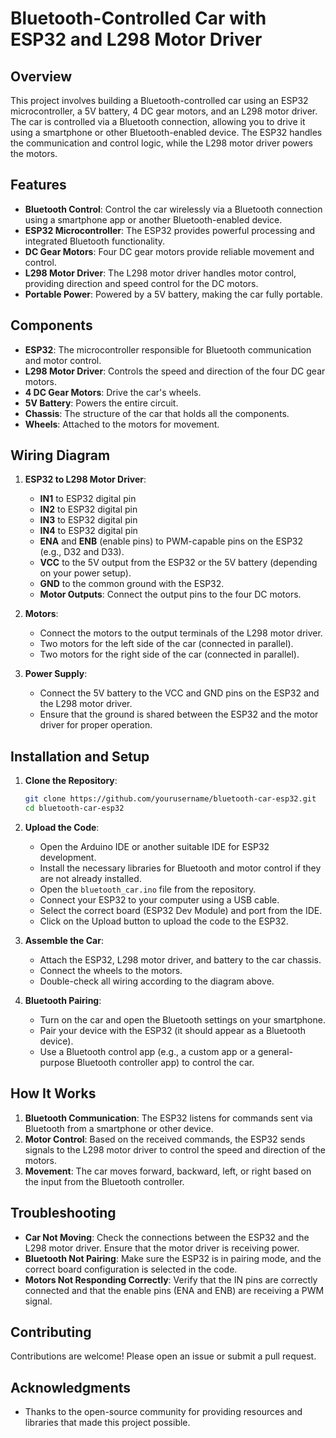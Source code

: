 

# Bluetooth-Controlled Car with ESP32 and L298 Motor Driver

## Overview

This project involves building a Bluetooth-controlled car using an ESP32 microcontroller, a 5V battery, 4 DC gear motors, and an L298 motor driver. The car is controlled via a Bluetooth connection, allowing you to drive it using a smartphone or other Bluetooth-enabled device. The ESP32 handles the communication and control logic, while the L298 motor driver powers the motors.

## Features

- **Bluetooth Control**: Control the car wirelessly via a Bluetooth connection using a smartphone app or another Bluetooth-enabled device.
- **ESP32 Microcontroller**: The ESP32 provides powerful processing and integrated Bluetooth functionality.
- **DC Gear Motors**: Four DC gear motors provide reliable movement and control.
- **L298 Motor Driver**: The L298 motor driver handles motor control, providing direction and speed control for the DC motors.
- **Portable Power**: Powered by a 5V battery, making the car fully portable.

## Components

- **ESP32**: The microcontroller responsible for Bluetooth communication and motor control.
- **L298 Motor Driver**: Controls the speed and direction of the four DC gear motors.
- **4 DC Gear Motors**: Drive the car's wheels.
- **5V Battery**: Powers the entire circuit.
- **Chassis**: The structure of the car that holds all the components.
- **Wheels**: Attached to the motors for movement.

## Wiring Diagram

1. **ESP32 to L298 Motor Driver**:
   - **IN1** to ESP32 digital pin 
   - **IN2** to ESP32 digital pin 
   - **IN3** to ESP32 digital pin
   - **IN4** to ESP32 digital pin 
   - **ENA** and **ENB** (enable pins) to PWM-capable pins on the ESP32 (e.g., D32 and D33).
   - **VCC** to the 5V output from the ESP32 or the 5V battery (depending on your power setup).
   - **GND** to the common ground with the ESP32.
   - **Motor Outputs**: Connect the output pins to the four DC motors.

2. **Motors**:
   - Connect the motors to the output terminals of the L298 motor driver.
   - Two motors for the left side of the car (connected in parallel).
   - Two motors for the right side of the car (connected in parallel).

3. **Power Supply**:
   - Connect the 5V battery to the VCC and GND pins on the ESP32 and the L298 motor driver.
   - Ensure that the ground is shared between the ESP32 and the motor driver for proper operation.

## Installation and Setup

1. **Clone the Repository**:
   ```bash
   git clone https://github.com/yourusername/bluetooth-car-esp32.git
   cd bluetooth-car-esp32
   ```

2. **Upload the Code**:
   - Open the Arduino IDE or another suitable IDE for ESP32 development.
   - Install the necessary libraries for Bluetooth and motor control if they are not already installed.
   - Open the `bluetooth_car.ino` file from the repository.
   - Connect your ESP32 to your computer using a USB cable.
   - Select the correct board (ESP32 Dev Module) and port from the IDE.
   - Click on the Upload button to upload the code to the ESP32.

3. **Assemble the Car**:
   - Attach the ESP32, L298 motor driver, and battery to the car chassis.
   - Connect the wheels to the motors.
   - Double-check all wiring according to the diagram above.

4. **Bluetooth Pairing**:
   - Turn on the car and open the Bluetooth settings on your smartphone.
   - Pair your device with the ESP32 (it should appear as a Bluetooth device).
   - Use a Bluetooth control app (e.g., a custom app or a general-purpose Bluetooth controller app) to control the car.

## How It Works

1. **Bluetooth Communication**: The ESP32 listens for commands sent via Bluetooth from a smartphone or other device.
2. **Motor Control**: Based on the received commands, the ESP32 sends signals to the L298 motor driver to control the speed and direction of the motors.
3. **Movement**: The car moves forward, backward, left, or right based on the input from the Bluetooth controller.

## Troubleshooting

- **Car Not Moving**: Check the connections between the ESP32 and the L298 motor driver. Ensure that the motor driver is receiving power.
- **Bluetooth Not Pairing**: Make sure the ESP32 is in pairing mode, and the correct board configuration is selected in the code.
- **Motors Not Responding Correctly**: Verify that the IN pins are correctly connected and that the enable pins (ENA and ENB) are receiving a PWM signal.


## Contributing

Contributions are welcome! Please open an issue or submit a pull request.

## Acknowledgments

- Thanks to the open-source community for providing resources and libraries that made this project possible.

